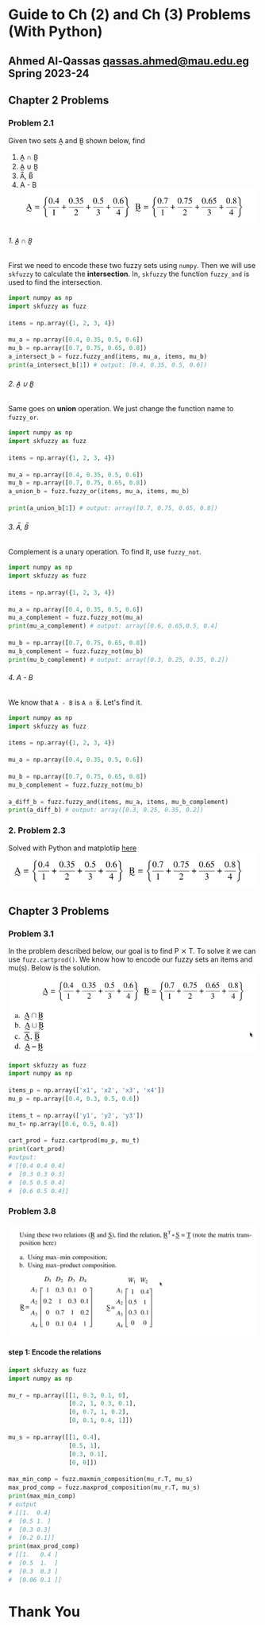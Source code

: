 # Guide to Ch (2) and Ch (3) Problems (With Python)
Ahmed Al-Qassas [qassas.ahmed@mau.edu.eg](qassas.ahmed@mau.edu.eg)  
Spring 2023-24
---
## Chapter 2 Problems
### Problem 2.1
Given two sets A̰ and B̰ shown below, find
1. A̰ ∩ B̰
2. A̰ ∪ B̰
3. A̅, B̅
4. A - B  
![img_1.png](figs/img_1.png)

###### 1.  A̰ ∩ B̰
First we need to encode these two fuzzy sets using `numpy`. Then we will use `skfuzzy` to calculate the **intersection**. In, `skfuzzy` the function `fuzzy_and` is used to find the intersection.

```python
import numpy as np
import skfuzzy as fuzz

items = np.array({1, 2, 3, 4})

mu_a = np.array([0.4, 0.35, 0.5, 0.6])
mu_b = np.array([0.7, 0.75, 0.65, 0.8])
a_intersect_b = fuzz.fuzzy_and(items, mu_a, items, mu_b)
print(a_intersect_b[1]) # output: [0.4, 0.35, 0.5, 0.6])
```

###### 2. A̰ ∪ B̰
Same goes on **union** operation. We just change the function name to `fuzzy_or`.
```python
import numpy as np
import skfuzzy as fuzz

items = np.array({1, 2, 3, 4})

mu_a = np.array([0.4, 0.35, 0.5, 0.6])
mu_b = np.array([0.7, 0.75, 0.65, 0.8])
a_union_b = fuzz.fuzzy_or(items, mu_a, items, mu_b)

print(a_union_b[1]) # output: array([0.7, 0.75, 0.65, 0.8])
```
###### 3. A̅, B̅
Complement is a unary operation. To find it, use `fuzzy_not`.  
```python
import numpy as np
import skfuzzy as fuzz

items = np.array({1, 2, 3, 4})

mu_a = np.array([0.4, 0.35, 0.5, 0.6])
mu_a_complement = fuzz.fuzzy_not(mu_a)
print(mu_a_complement) # output: array([0.6, 0.65,0.5, 0.4]

mu_b = np.array([0.7, 0.75, 0.65, 0.8])
mu_b_complement = fuzz.fuzzy_not(mu_b)
print(mu_b_complement) # output: array([0.3, 0.25, 0.35, 0.2])
```

###### 4. A - B
We know that `A - B` is `A ∩ B̅`. Let's find it.
```python
import numpy as np
import skfuzzy as fuzz

items = np.array({1, 2, 3, 4})

mu_a = np.array([0.4, 0.35, 0.5, 0.6])

mu_b = np.array([0.7, 0.75, 0.65, 0.8])
mu_b_complement = fuzz.fuzzy_not(mu_b)

a_diff_b = fuzz.fuzzy_and(items, mu_a, items, mu_b_complement)
print(a_diff_b) # output: array([0.3, 0.25, 0.35, 0.2])
```

### 2. Problem 2.3
Solved with Python and matplotlip [here](problem-2-3.py)  
![img_1.png](img_1.png)

## Chapter 3 Problems
### Problem 3.1
In the problem described below, our goal is to find P ⨯ T. To solve it we can use `fuzz.cartprod()`. We know how to encode our fuzzy sets an items and mu(s). Below is the solution.  
![img.png](img.png)
```python
import skfuzzy as fuzz
import numpy as np

items_p = np.array(['x1', 'x2', 'x3', 'x4'])
mu_p = np.array([0.4, 0.3, 0.5, 0.6])

items_t = np.array(['y1', 'y2', 'y3'])
mu_t= np.array([0.6, 0.5, 0.4])

cart_prod = fuzz.cartprod(mu_p, mu_t)
print(cart_prod) 
#output: 
# [[0.4 0.4 0.4]
#  [0.3 0.3 0.3]
#  [0.5 0.5 0.4]
#  [0.6 0.5 0.4]]
```
### Problem 3.8 
![img_2.png](img_2.png)
#### step 1: Encode the relations

```python
import skfuzzy as fuzz
import numpy as np

mu_r = np.array([[1, 0.3, 0.1, 0],
                 [0.2, 1, 0.3, 0.1],
                 [0, 0.7, 1, 0.2],
                 [0, 0.1, 0.4, 1]])

mu_s = np.array([[1, 0.4],
                 [0.5, 1],
                 [0.3, 0.1],
                 [0, 0]])

max_min_comp = fuzz.maxmin_composition(mu_r.T, mu_s)
max_prod_comp = fuzz.maxprod_composition(mu_r.T, mu_s)
print(max_min_comp)
# output
# [[1.  0.4]
#  [0.5 1. ]
#  [0.3 0.3]
#  [0.2 0.1]]
print(max_prod_comp)
# [[1.   0.4 ]
#  [0.5  1.  ]
#  [0.3  0.3 ]
#  [0.06 0.1 ]]

```

# Thank You